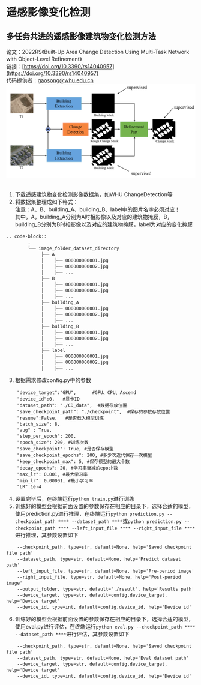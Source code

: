 # 遥感影像变化检测
## 多任务共进的遥感影像建筑物变化检测方法
论文：2022RS《Built-Up Area Change Detection Using Multi-Task Network with Object-Level Refinement》  
链接：[https://doi.org/10.3390/rs14040957](https://doi.org/10.3390/rs14040957)  
代码提供者：[gaosong@whu.edu.cn](gaosong@whu.edu.cn)  
![网络示意图](image.png)
&emsp;
1. 下载遥感建筑物变化检测影像数据集，如WHU ChangeDetection等
2. 将数据集整理成如下格式：  
注意：A、B、building_A、building_B、label中的图片名字必须对应！  
其中，A，building_A分别为A时相影像以及对应的建筑物掩膜，B，building_B分别为B时相影像以及对应的建筑物掩膜，label为对应的变化掩膜

```
.. code-block::
        .
        └── image_folder_dataset_directory
             ├── A
             │    ├── 000000000001.jpg
             │    ├── 000000000002.jpg
             │    ├── ...
             ├── B
             │    ├── 000000000001.jpg
             │    ├── 000000000002.jpg
             │    ├── ...
             ├── building_A
             │    ├── 000000000001.jpg
             │    ├── 000000000002.jpg
             │    ├── ...
             ├── building_B
             │    ├── 000000000001.jpg
             │    ├── 000000000002.jpg
             │    ├── ...
             ├── label
             │    ├── 000000000001.jpg
             │    ├── 000000000002.jpg
             │    ├── ...
```
3. 根据需求修改config.py中的参数   
```
    "device_target":"GPU",      #GPU、CPU、Ascend
    "device_id":0,   #显卡ID
    "dataset_path": "./CD_data",  #数据存放位置
    "save_checkpoint_path": "./checkpoint",  #保存的参数存放位置
    "resume":False,   #是否载入模型训练
    "batch_size": 8,
    "aug" : True,
    "step_per_epoch": 200,
    "epoch_size": 200, #训练次数
    "save_checkpoint": True, #是否保存模型
    "save_checkpoint_epochs": 200, #多少次迭代保存一次模型
    "keep_checkpoint_max": 5, #保存模型的最大个数
    "decay_epochs": 20, #学习率衰减的epoch数
    "max_lr": 0.001, #最大学习率
    "min_lr": 0.00001, #最小学习率
    "LR":1e-4
```
4. 设置完毕后，在终端运行``python train.py``进行训练
5. 训练好的模型会根据前面设置的参数保存在相应的目录下，选择合适的模型，使用prediction.py进行推理，在终端运行``python prediction.py --checkpoint_path **** --dataset_path ****``或``python prediction.py --checkpoint_path **** --left_input_file **** --right_input_file ****``进行推理，其参数设置如下   
```
    --checkpoint_path, type=str, default=None, help='Saved checkpoint file path'
    --dataset_path, type=str, default=None, help='Predict dataset path'
    --left_input_file, type=str, default=None, help='Pre-period image'
    --right_input_file, type=str, default=None, help='Post-period image'
    --output_folder, type=str, default="./result", help='Results path'
    --device_target, type=str, default=config.device_target, help='Device target'
    --device_id, type=int, default=config.device_id, help='Device id'
```
6. 训练好的模型会根据前面设置的参数保存在相应的目录下，选择合适的模型，使用eval.py进行评估，在终端运行``python eval.py --checkpoint_path **** --dataset_path ****``进行评估，其参数设置如下   
```
    --checkpoint_path, type=str, default=None, help='Saved checkpoint file path'
    --dataset_path, type=str, default=None, help='Eval dataset path'
    --device_target, type=str, default=config.device_target, help='Device target'
    --device_id, type=int, default=config.device_id, help='Device id'
```